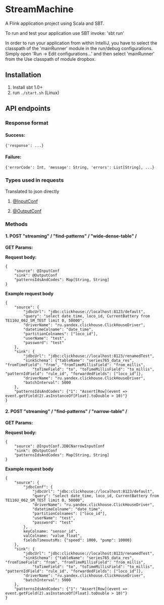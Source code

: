 StreamMachine
=============

A Flink application project using Scala and SBT.

To run and test your application use SBT invoke: 'sbt run'

In order to run your application from within IntelliJ, you have to select the classpath of the 'mainRunner' module in the run/debug configurations. Simply open 'Run -> Edit configurations...' and then select 'mainRunner' from the Use classpath of module dropbox.

Installation
------------

1. Install sbt 1.0+
2. run `./start.sh` (Linux)


API endpoints
-------------

### Response format
#### Success:
`{'response': ...}`
#### Failure:
`{'errorCode': Int, 'message': String, 'errors': List[String], ...}`


### Types used in requests
Translated to json directly

1. [@InputConf](flink/src/main/scala/ru/itclover/streammachine/io/input/InputConf.scala)

2. [@OutputConf](flink/src/main/scala/ru/itclover/streammachine/io/output/OutputConf.scala)

### Methods

#### 1. POST "streaming" / "find-patterns" / "wide-dense-table" /

__GET Params:__

__Request body:__

```
{
    "source": @InputConf
    "sink": @OutputConf
    "patternsIdsAndCodes": Map[String, String]
}
```

__Example request body__

```
{
    "source": {
        "jdbcUrl": "jdbc:clickhouse://localhost:8123/default",
        "query": "select date_time, loco_id, CurrentBattery from TE116U_062_SM_TEST limit 0, 50000",
        "driverName": "ru.yandex.clickhouse.ClickHouseDriver",
        "datetimeColname": "date_time",
        "partitionColnames": ["loco_id"],
        "userName": "test",
        "password": "test"
    },
    "sink": {
        "jdbcUrl": "jdbc:clickhouse://localhost:8123/renamedTest",
        "sinkSchema": {"tableName": "series765_data_res", "fromTimeField": "from", "fromTimeMillisField": "from_millis",
            "toTimeField": "to", "toTimeMillisField": "to_millis", "patternIdField": "rule_id", "forwardedFields": ["loco_id"]},
        "driverName": "ru.yandex.clickhouse.ClickHouseDriver",
        "batchInterval": 5000
    },
    "patternsIdsAndCodes": {"1": "Assert[Row](event => event.getField(2).asInstanceOf[Float].toDouble > 10)"}
}
```

#### 2. POST "streaming" / "find-patterns" / "narrow-table" /

__GET Params:__

__Request body:__

```
{
    "source": @InputConf.JDBCNarrowInputConf
    "sink": @OutputConf
    "patternsIdsAndCodes": Map[String, String]
}
```

__Example request body__
```
{
    "source": {
        "jdbcConf": {
            "jdbcUrl": "jdbc:clickhouse://localhost:8123/default",
            "query": "select date_time, loco_id, CurrentBattery from TE116U_062_SM_TEST limit 0, 50000",
            "driverName": "ru.yandex.clickhouse.ClickHouseDriver",
            "datetimeColname": "date_time",
            "partitionColnames": ["loco_id"],
            "userName": "test",
            "password": "test"
        },
        keyColname: "sensor_id",
        valColname: "value_float",
        fieldsTimeoutsMs: {"speed": 1000, "pump": 10000}
    },
    "sink": {
        "jdbcUrl": "jdbc:clickhouse://localhost:8123/renamedTest",
        "sinkSchema": {"tableName": "series765_data_res", "fromTimeField": "from", "fromTimeMillisField": "from_millis",
            "toTimeField": "to", "toTimeMillisField": "to_millis", "patternIdField": "rule_id", "forwardedFields": ["loco_id"]},
        "driverName": "ru.yandex.clickhouse.ClickHouseDriver",
        "batchInterval": 5000
    },
    "patternsIdsAndCodes": {"1": "Assert[Row](event => event.getField(2).asInstanceOf[Float].toDouble > 10)"}
}
```